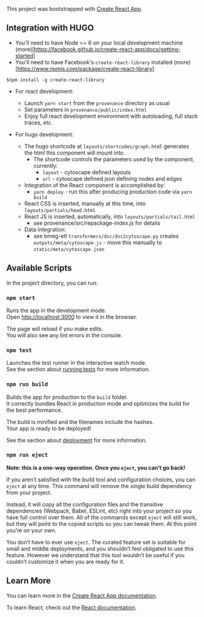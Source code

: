 This project was bootstrapped with [Create React App](https://github.com/facebook/create-react-app).


## Integration with HUGO

* You’ll need to have Node >= 6 on your local development machine (more)[https://facebook.github.io/create-react-app/docs/getting-started]
* You'll need to have Facebook's `create-react-library` installed (more)[https://www.npmjs.com/package/create-react-library]
```
$npm install -g create-react-library
```


* For react development:
  * Launch `yarn start` from the `provenance` directory as usual
  * Set parameters in `provenance/public/index.html`
  * Enjoy full react development environment with autoloading, full stack traces, etc.


* For hugo development:
  * The hugo shortcode at `layouts/shortcodes/graph.html` generates the html this component will mount into.
    * The shortcode controls the parameters used by the component, currently:
      * `layout` - cytoscape defined layouts
      * `url` - cytoscape defined json defining nodes and edges
  * Integration of the React component is accomplished by:
    * `yarn deploy` - run this after producing production code via `yarn build`
  * React CSS is inserted, manually at this time, into `layouts/partials/head.html`    
  * React JS is inserted, automatically, into `layouts/partials/tail.html`
    * see provenance/src/repackage-index.js for details
  * Data integration:
    * see bmeg-etl `transformers/dvc/dvc2cytoscape.py` creates `outputs/meta/cytoscape.js`  - move this manually to `static/meta/cytoscape.json`


## Available Scripts

In the project directory, you can run:

### `npm start`

Runs the app in the development mode.<br>
Open [http://localhost:3000](http://localhost:3000) to view it in the browser.

The page will reload if you make edits.<br>
You will also see any lint errors in the console.

### `npm test`

Launches the test runner in the interactive watch mode.<br>
See the section about [running tests](https://facebook.github.io/create-react-app/docs/running-tests) for more information.

### `npm run build`

Builds the app for production to the `build` folder.<br>
It correctly bundles React in production mode and optimizes the build for the best performance.

The build is minified and the filenames include the hashes.<br>
Your app is ready to be deployed!

See the section about [deployment](https://facebook.github.io/create-react-app/docs/deployment) for more information.

### `npm run eject`

**Note: this is a one-way operation. Once you `eject`, you can’t go back!**

If you aren’t satisfied with the build tool and configuration choices, you can `eject` at any time. This command will remove the single build dependency from your project.

Instead, it will copy all the configuration files and the transitive dependencies (Webpack, Babel, ESLint, etc) right into your project so you have full control over them. All of the commands except `eject` will still work, but they will point to the copied scripts so you can tweak them. At this point you’re on your own.

You don’t have to ever use `eject`. The curated feature set is suitable for small and middle deployments, and you shouldn’t feel obligated to use this feature. However we understand that this tool wouldn’t be useful if you couldn’t customize it when you are ready for it.

## Learn More

You can learn more in the [Create React App documentation](https://facebook.github.io/create-react-app/docs/getting-started).

To learn React, check out the [React documentation](https://reactjs.org/).
